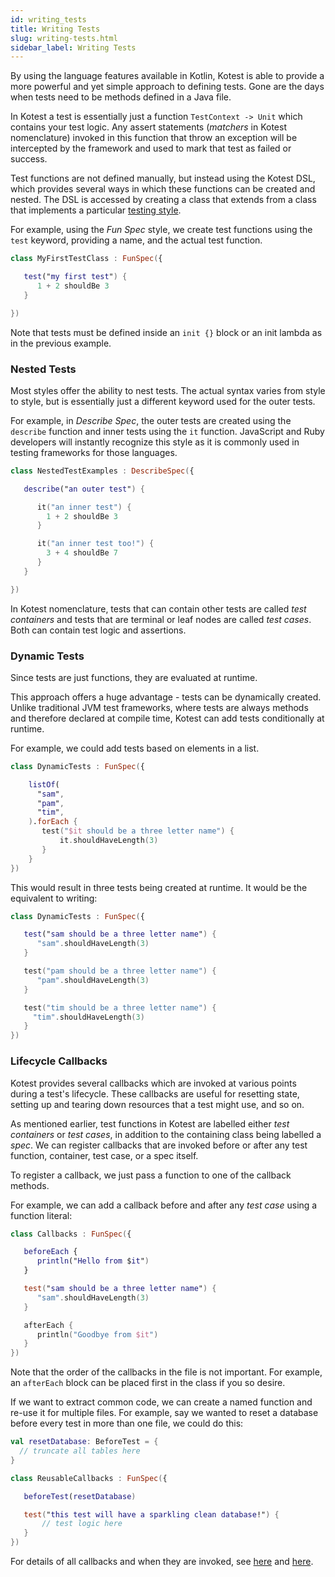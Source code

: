 ```yaml
---
id: writing_tests
title: Writing Tests
slug: writing-tests.html
sidebar_label: Writing Tests
---
```


By using the language features available in Kotlin, Kotest is able to provide a more powerful and yet simple approach
to defining tests. Gone are the days when tests need to be methods defined in a Java file.

In Kotest a test is essentially just a function `TestContext -> Unit` which contains your test logic.
Any assert statements (_matchers_ in Kotest nomenclature) invoked in this function that throw an exception
will be intercepted by the framework and used to mark that test as failed or success.

Test functions are not defined manually, but instead using the Kotest DSL, which provides several ways in which these functions
can be created and nested. The DSL is accessed by creating a class that extends from a class that implements a particular
[testing style](styles.md).

For example, using the _Fun Spec_ style, we create test functions using the `test` keyword, providing a name, and the
actual test function.

```kotlin
class MyFirstTestClass : FunSpec({

   test("my first test") {
      1 + 2 shouldBe 3
   }

})
```

Note that tests must be defined inside an `init {}` block or an init lambda as in the previous example.

### Nested Tests

Most styles offer the ability to nest tests. The actual syntax varies from style to style,
but is essentially just a different keyword used for the outer tests.

For example, in _Describe Spec_, the outer tests are created using the `describe` function and
inner tests using the `it` function.
JavaScript and Ruby developers will instantly recognize this style as it is commonly used in testing frameworks
for those languages.

```kotlin
class NestedTestExamples : DescribeSpec({

   describe("an outer test") {

      it("an inner test") {
        1 + 2 shouldBe 3
      }

      it("an inner test too!") {
        3 + 4 shouldBe 7
      }
   }

})
```

In Kotest nomenclature, tests that can contain other tests are called _test containers_ and tests
that are terminal or leaf nodes are called _test cases_. Both can contain test logic and assertions.


### Dynamic Tests

Since tests are just functions, they are evaluated at runtime.

This approach offers a huge advantage - tests can be dynamically created. Unlike traditional JVM test frameworks,
where tests are always methods and therefore declared at compile time, Kotest can add tests conditionally at runtime.

For example, we could add tests based on elements in a list.

```kotlin
class DynamicTests : FunSpec({

    listOf(
      "sam",
      "pam",
      "tim",
    ).forEach {
       test("$it should be a three letter name") {
           it.shouldHaveLength(3)
       }
    }
})
```

This would result in three tests being created at runtime. It would be the equivalent to writing:

```kotlin
class DynamicTests : FunSpec({

   test("sam should be a three letter name") {
      "sam".shouldHaveLength(3)
   }

   test("pam should be a three letter name") {
      "pam".shouldHaveLength(3)
   }

   test("tim should be a three letter name") {
     "tim".shouldHaveLength(3)
   }
})
```


### Lifecycle Callbacks

Kotest provides several callbacks which are invoked at various points during a test's lifecycle.
These callbacks are useful for resetting state, setting up and tearing down resources that a test might use, and so on.

As mentioned earlier, test functions in Kotest are labelled either _test containers_ or _test cases_, in addition to
the containing class being labelled a _spec_. We can register callbacks that are invoked before or after any test function, container, test case, or a spec itself.

To register a callback, we just pass a function to one of the callback methods.

For example, we can add a callback before and after any _test case_ using a function literal:

```kotlin
class Callbacks : FunSpec({

   beforeEach {
      println("Hello from $it")
   }

   test("sam should be a three letter name") {
      "sam".shouldHaveLength(3)
   }

   afterEach {
      println("Goodbye from $it")
   }
})
```

Note that the order of the callbacks in the file is not important.
For example, an `afterEach` block can be placed first in the class if you so desire.

If we want to extract common code, we can create a named function and re-use it for multiple files.
For example, say we wanted to reset a database before every test in more than one file, we could do this:

```kotlin
val resetDatabase: BeforeTest = {
  // truncate all tables here
}

class ReusableCallbacks : FunSpec({

   beforeTest(resetDatabase)

   test("this test will have a sparkling clean database!") {
       // test logic here
   }
})
```

For details of all callbacks and when they are invoked, see [here](lifecycle_hooks.md) and [here](extensions/extensions.md).
